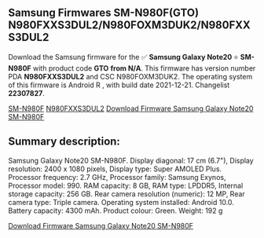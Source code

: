 <h2>Samsung Firmwares SM-N980F(GTO) N980FXXS3DUL2/N980FOXM3DUK2/N980FXXS3DUL2</h2>
Download the Samsung firmware for the ✅ <strong>Samsung Galaxy Note20 </strong> ⭐ <strong>SM-N980F</strong> with product code <strong>GTO</strong> <strong> from N/A</strong>. This firmware has version number PDA <strong>N980FXXS3DUL2</strong> and CSC N980FOXM3DUK2. The operating system of this firmware is Android R , with build date 2021-12-21. Changelist <strong>22307827</strong>.

[SM-N980F](https://samfirm.shop/samsung/model/SM-N980F)
[N980FXXS3DUL2](https://samfirm.shop/samsung/pda/N980FXXS3DUL2)
[Download Firmware Samsung Galaxy Note20 SM-N980F](https://samfirm.shop/samsung/firmware/483967)
<h2>Summary description:</h2>
<p>Samsung Galaxy Note20 SM-N980F. Display diagonal: 17 cm (6.7"), Display resolution: 2400 x 1080 pixels, Display type: Super AMOLED Plus. Processor frequency: 2.7 GHz, Processor family: Samsung Exynos, Processor model: 990. RAM capacity: 8 GB, RAM type: LPDDR5, Internal storage capacity: 256 GB. Rear camera resolution (numeric): 12 MP, Rear camera type: Triple camera. Operating system installed: Android 10.0. Battery capacity: 4300 mAh. Product colour: Green. Weight: 192 g</p>


[Download Firmware Samsung Galaxy Note20 SM-N980F](https://samfirm.shop/samsung/firmware/483967)
